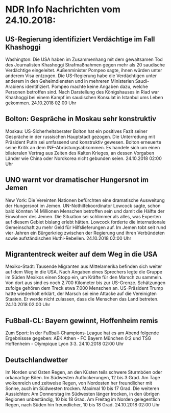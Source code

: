 # NDR Info Nachrichten vom 24.10.2018:


## US-Regierung identifiziert Verdächtige im Fall Khashoggi
Washington: Die USA haben im Zusammenhang mit dem gewaltsamen Tod des Journalisten Khashoggi Strafmaßnahmen gegen mehr als 20 saudische Verdächtige eingeleitet. Außenminister Pompeo sagte, ihnen würden unter anderem Visa entzogen. Die US-Regierung habe die Verdächtigen unter anderem in den Geheimdiensten und in mehreren Ministerien Saudi-Arabiens identifiziert. Pompeo machte keine Angaben dazu, welche Personen betroffen sind. Nach Darstellung des Königshauses in Riad war Khashoggi bei einem Kampf im saudischen Konsulat in Istanbul ums Leben gekommen. 24.10.2018 02:00 Uhr 

## Bolton: Gespräche in Moskau sehr konstruktiv
Moskau: US-Sicherheitsberater Bolton hat ein positives Fazit seiner Gespräche in der russischen Hauptstadt gezogen. Die Unterredung mit Präsident Putin sei umfassend und konstruktiv gewesen. Bolton erneuerte seine Kritik an dem INF-Abrüstungsabkommen. Es handele sich um einen bilateralen Vertrag aus Zeiten des Kalten Krieges, an dessen Vorgaben Länder wie China oder Nordkorea nicht gebunden seien. 24.10.2018 02:00 Uhr 

## UNO warnt vor dramatischer Hungersnot im Jemen
New York: Die Vereinten Nationen befürchten eine dramatische Ausweitung der Hungersnot im Jemen. UN-Nothilfekoordinator Lowcock sagte, schon bald könnten 14 Millionen Menschen betroffen sein und damit die Hälfte der Einwohner des Jemen. Die Situation sei schlimmer als alles, was Experten auf diesem Gebiet bislang erlebt hätten. Lowcock forderte die internationale Gemeinschaft zu mehr Geld für Hilfslieferungen auf. Im Jemen tobt seit rund vier Jahren ein Bürgerkrieg zwischen der Regierung und ihren Verbündeten sowie aufständischen Huthi-Rebellen. 24.10.2018 02:00 Uhr 

## Migrantentreck weiter auf dem Weg in die USA
Mexiko-Stadt: Tausende Migranten aus Mittelamerika befinden sich weiter auf dem Weg in die USA. Nach Angaben eines Sprechers legte die Gruppe im Süden Mexikos einen Stopp ein, um Kräfte für den Marsch zu sammeln. Von dort aus sind es noch 2.700 Kilometer bis zur US-Grenze. Schätzungen zufolge gehören dem Treck etwa 7.000 Menschen an. US-Präsident Trump hatte wiederholt erklärt, der Marsch sei eine Attacke auf die Vereinigten Staaten. Er werde nicht zulassen, dass die Menschen das Land betreten. 24.10.2018 02:00 Uhr 

## Fußball-CL: Bayern gewinnt, Hoffenheim remis
Zum Sport: In der Fußball-Champions-League hat es am Abend folgende Ergebnissse gegeben: AEK Athen - FC Bayern München 0:2
und
TSG Hoffenheim - Olympique Lyon  3:3. 24.10.2018 02:00 Uhr 

## Deutschlandwetter
Im Norden und Osten Regen, an den Küsten teils schwere Sturmböen oder orkanartige Böen. Im Südwesten Auflockerungen, 12 bis 3 Grad. Am Tage wolkenreich und zeitweise Regen, von Nordosten her freundlicher mit Sonne, auch im Südwesten trocken. Maximal 10 bis 17 Grad. Die weiteren Aussichten: Am Donnerstag im Südwesten länger trocken, in den übrigen Regionen unbeständig, 10 bis 18 Grad. Am Freitag im Norden gelegentlich Regen, nach Süden hin freundlicher, 10 bis 18 Grad. 24.10.2018 02:00 Uhr 

